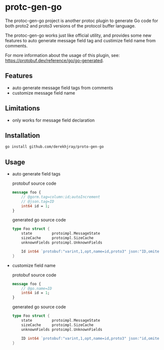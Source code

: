 # protc-gen-go

The protoc-gen-go project is another protoc plugin to generate Go code for both proto2 and proto3 versions of the protocol buffer language. 

The protoc-gen-go works just like official utility, and provides some new features to auto generate message field tag and custimize field name from comments.

For more information about the usage of this plugin, see: https://protobuf.dev/reference/go/go-generated.

## Features
- auto generate message field tags from comments
- customize message field name

## Limitations
- only works for message field declaration

## Installation
```bash
go install github.com/derekhjray/proto-gen-go
```

## Usage
- auto generate field tags
    
    protobuf source code
    ```protobuf
    message foo {
        // @gorm.tag=column:id;autoIncrement
        // @json.tag=ID
        int64 id = 1;
    }
    ```
    generated go source code
    ```go
    type Foo struct {
        state         protoimpl.MessageState
        sizeCache     protoimpl.SizeCache
        unknownFields protoimpl.UnknownFields

        Id int64 `protobuf:"varint,1,opt,name=id,proto3" json:"ID,omitempty" gorm:"column:id;autoIncrement"`
    }
    ```

- customize field name

    protobuf source code
    ```protobuf
    message foo {
        // @go.name=ID
        int64 id = 1;
    }
    ```
    generated go source code
    ```go
    type Foo struct {
        state         protoimpl.MessageState
        sizeCache     protoimpl.SizeCache
        unknownFields protoimpl.UnknownFields

        ID int64 `protobuf:"varint,1,opt,name=id,proto3" json:"id,omitempty"`
    }
    ```
